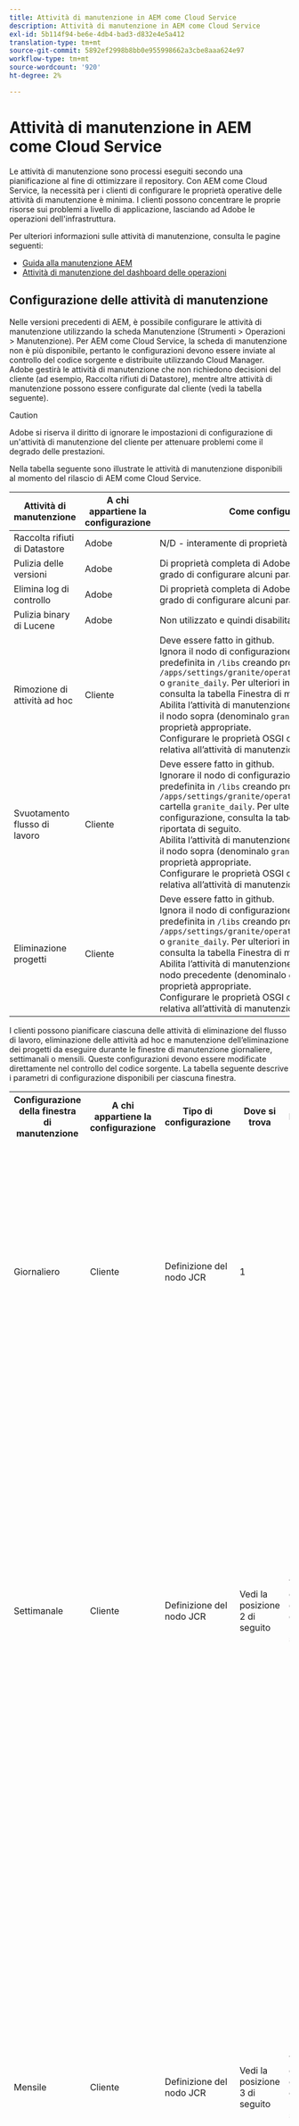 ```yaml
---
title: Attività di manutenzione in AEM come Cloud Service
description: Attività di manutenzione in AEM come Cloud Service
exl-id: 5b114f94-be6e-4db4-bad3-d832e4e5a412
translation-type: tm+mt
source-git-commit: 5892ef2998b8bb0e955998662a3cbe8aaa624e97
workflow-type: tm+mt
source-wordcount: '920'
ht-degree: 2%

---
```


# Attività di manutenzione in AEM come Cloud Service

Le attività di manutenzione sono processi eseguiti secondo una pianificazione al fine di ottimizzare il repository. Con AEM come Cloud Service, la necessità per i clienti di configurare le proprietà operative delle attività di manutenzione è minima. I clienti possono concentrare le proprie risorse sui problemi a livello di applicazione, lasciando ad Adobe le operazioni dell&#39;infrastruttura.

Per ulteriori informazioni sulle attività di manutenzione, consulta le pagine seguenti:

* [Guida alla manutenzione AEM](https://helpx.adobe.com/experience-manager/kb/AEM6-Maintenance-Guide.html)
* [Attività di manutenzione del dashboard delle operazioni](https://helpx.adobe.com/experience-manager/6-5/sites/administering/using/operations-dashboard.html#AutomatedMaintenanceTasks)

## Configurazione delle attività di manutenzione

Nelle versioni precedenti di AEM, è possibile configurare le attività di manutenzione utilizzando la scheda Manutenzione (Strumenti > Operazioni > Manutenzione). Per AEM come Cloud Service, la scheda di manutenzione non è più disponibile, pertanto le configurazioni devono essere inviate al controllo del codice sorgente e distribuite utilizzando Cloud Manager. Adobe gestirà le attività di manutenzione che non richiedono decisioni del cliente (ad esempio, Raccolta rifiuti di Datastore), mentre altre attività di manutenzione possono essere configurate dal cliente (vedi la tabella seguente).

>[!CAUTION]
>
>Adobe si riserva il diritto di ignorare le impostazioni di configurazione di un&#39;attività di manutenzione del cliente per attenuare problemi come il degrado delle prestazioni.

Nella tabella seguente sono illustrate le attività di manutenzione disponibili al momento del rilascio di AEM come Cloud Service.

| Attività di manutenzione | A chi appartiene la configurazione | Come configurare (facoltativo) |
|---|---|---|
| Raccolta rifiuti di Datastore | Adobe | N/D - interamente di proprietà Adobe |
| Pulizia delle versioni | Adobe | Di proprietà completa di Adobe, ma in futuro i clienti saranno in grado di configurare alcuni parametri. |
| Elimina log di controllo | Adobe | Di proprietà completa di Adobe, ma in futuro i clienti saranno in grado di configurare alcuni parametri. |
| Pulizia binary di Lucene | Adobe | Non utilizzato e quindi disabilitato per Adobe. |
| Rimozione di attività ad hoc | Cliente | Deve essere fatto in github. <br> Ignora il nodo di configurazione della finestra Manutenzione predefinita in  `/libs` creando proprietà sotto la cartella  `/apps/settings/granite/operations/maintenance/granite_weekly` o  `granite_daily`. Per ulteriori informazioni sulla configurazione, consulta la tabella Finestra di manutenzione riportata di seguito. <br> Abilita l’attività di manutenzione aggiungendo un altro nodo sotto il nodo sopra (denominalo  `granite_TaskPurgeTask`) con le proprietà appropriate. <br> Configurare le proprietà OSGI consulta la documentazione relativa all’attività di manutenzione  [AEM 6.5](https://helpx.adobe.com/experience-manager/kb/AEM6-Maintenance-Guide.html) |
| Svuotamento flusso di lavoro | Cliente | Deve essere fatto in github. <br> Ignorare il nodo di configurazione della finestra Manutenzione predefinita in  `/libs` creando proprietà nella `/apps/settings/granite/operations/maintenance/granite_weekly` cartella  `granite_daily`. Per ulteriori informazioni sulla configurazione, consulta la tabella Finestra di manutenzione riportata di seguito. <br> Abilita l’attività di manutenzione aggiungendo un altro nodo sotto il nodo sopra (denominalo  `granite_WorkflowPurgeTask`) con le proprietà appropriate. <br> Configurare le proprietà OSGI consulta la documentazione relativa all’attività di manutenzione  [AEM 6.5](https://helpx.adobe.com/experience-manager/kb/AEM6-Maintenance-Guide.html) |
| Eliminazione progetti | Cliente | Deve essere fatto in github. <br> Ignora il nodo di configurazione della finestra Manutenzione predefinita in  `/libs` creando proprietà sotto la cartella  `/apps/settings/granite/operations/maintenance/granite_weekly` o  `granite_daily`. Per ulteriori informazioni sulla configurazione, consulta la tabella Finestra di manutenzione riportata di seguito. <br> Abilita l’attività di manutenzione aggiungendo un nodo sotto il nodo precedente (denominalo  `granite_ProjectPurgeTask`) con le proprietà appropriate. <br> Configurare le proprietà OSGI consulta la documentazione relativa all’attività di manutenzione  [AEM 6.5](https://helpx.adobe.com/experience-manager/kb/AEM6-Maintenance-Guide.html) |

I clienti possono pianificare ciascuna delle attività di eliminazione del flusso di lavoro, eliminazione delle attività ad hoc e manutenzione dell’eliminazione dei progetti da eseguire durante le finestre di manutenzione giornaliere, settimanali o mensili. Queste configurazioni devono essere modificate direttamente nel controllo del codice sorgente. La tabella seguente descrive i parametri di configurazione disponibili per ciascuna finestra.

<table>
 <tbody>
  <tr>
    <th>Configurazione della finestra di manutenzione</th>
    <th>A chi appartiene la configurazione</th>
    <th>Tipo di configurazione</th>
    <th>Dove si trova</th>
    <th>Esempio</th>
    <th>Parametri</th>
  </tr>
  <tr>
    <td>Giornaliero</td>
    <td>Cliente</td>
    <td>Definizione del nodo JCR</td>
    <td>1</td>
    <td>3</td>
  <td>
  <p><strong>windowSchedule= daily</strong>  (questo valore non deve essere modificato)</p>
  <p><strong>windowStartTime= HH:</strong> utilizzando come orologio da 24 ore. Definisce quando le attività di manutenzione associate alla finestra Manutenzione giornaliera devono iniziare a essere eseguite.</p>
  <p><strong>windowEndTime= HH:</strong> utilizzando come orologio da 24 ore. Definisce quando le attività di manutenzione associate alla finestra Manutenzione giornaliera devono interrompere l'esecuzione se non sono già state completate.</p>
  </td> 
  </tr>
  <tr>
    <td>Settimanale</td>
    <td>Cliente</td>
    <td>Definizione del nodo JCR</td>
    <td>Vedi la posizione 2 di seguito</td>
    <td>Vedi il codice di esempio 2 di seguito</td>
    <td>
    <p><strong>windowSchedule= settimanale</strong>  (questo valore non deve essere modificato)</p>
    <p><strong>windowStartTime= HH:</strong> utilizzando come orologio da 24 ore. Definisce quando le attività di manutenzione associate alla finestra di manutenzione settimanale devono iniziare a essere eseguite.</p>
    <p><strong>windowEndTime= HH:</strong> utilizzando come orologio da 24 ore. Definisce quando le attività di manutenzione associate alla finestra Manutenzione settimanale devono interrompere l'esecuzione se non sono già state completate.</p>
    <p><strong>windowScheduleWeekdays= Array di 2 valori da 1 a 7 (ad esempio [5,5])</strong> Il primo valore dell'array è il giorno di inizio in cui il processo viene pianificato e il secondo valore è il giorno di fine in cui il processo viene interrotto. L'ora esatta dell'inizio e della fine è regolata rispettivamente da windowStartTime e windowEndTime.</p>
    </td>
  </tr>
  <tr>
    <td>Mensile</td>
    <td>Cliente</td>
    <td>Definizione del nodo JCR</td>
    <td>Vedi la posizione 3 di seguito</td>
    <td>Vedi il codice di esempio 3 di seguito</td>
    <td>
    <p><strong>windowSchedule= daily</strong>  (questo valore non deve essere modificato)</p>
    <p><strong>windowStartTime= HH:</strong> utilizzando come orologio da 24 ore. Definisce quando le attività di manutenzione associate alla finestra Manutenzione mensile devono iniziare a essere eseguite.</p>
    <p><strong>windowEndTime= HH:</strong> utilizzando come orologio da 24 ore. Definisce quando le attività di manutenzione associate alla finestra Manutenzione mensile devono interrompere l'esecuzione se non sono già state completate.</p>
    <p><strong>windowScheduleWeekdays = Array di 2 valori da 1 a 7 (ad esempio [5,5])</strong> Il primo valore dell'array è il giorno di inizio in cui il processo viene pianificato e il secondo valore è il giorno di fine in cui il processo viene interrotto. L'ora esatta dell'inizio e della fine è regolata rispettivamente da windowStartTime e windowEndTime.</p>
    <p><strong>windowFirstLastStartDay= 0/1</strong> 0 per pianificare la prima settimana del mese o 1 per l'ultima settimana del mese. L'assenza di un valore consente di pianificare in modo efficace i processi ogni giorno secondo le regole di windowScheduleWeekdays ogni mese.</p>
    </td> 
    </tr>
    </tbody>
</table>

Posizioni:

1. /apps/settings/granite/operations/maintenance/granite_daily
2. /apps/settings/granite/operations/maintenance/granite_weekly
3. /apps/settings/granite/operations/maintenance/granite_month

Esempi di codice:

Esempio di codice 1

```xml
<?xml version="1.0" encoding="UTF-8"?>
<jcr:root xmlns:sling="http://sling.apache.org/jcr/sling/1.0" 
  xmlns:jcr="http://www.jcp.org/jcr/1.0" 
  jcr:primaryType="sling:Folder"
  sling:configCollectionInherit="true"
  sling:configPropertyInherit="true"
  windowSchedule="daily"
  windowStartTime="03:00"
  windowEndTime="05:00"
 />
```

Esempio di codice 2

```xml
<?xml version="1.0" encoding="UTF-8"?>
<jcr:root xmlns:sling="http://sling.apache.org/jcr/sling/1.0" 
   xmlns:jcr="http://www.jcp.org/jcr/1.0"
   jcr:primaryType="sling:Folder"
   sling:configCollectionInherit="true"
   sling:configPropertyInherit="true"
   windowEndTime="15:30"
   windowSchedule="weekly"
   windowScheduleWeekdays="[5,5]"
   windowStartTime="14:30"/>
```

Esempio di codice 3

```xml
<?xml version="1.0" encoding="UTF-8"?>
<jcr:root xmlns:sling="http://sling.apache.org/jcr/sling/1.0" 
   xmlns:jcr="http://www.jcp.org/jcr/1.0"
   jcr:primaryType="sling:Folder"
   sling:configCollectionInherit="true"
   sling:configPropertyInherit="true"
   windowEndTime="15:30"
   windowSchedule="monthly"
   windowFirstLastStartDay=0
   windowScheduleWeekdays="[5,5]"
   windowStartTime="14:30"/>
```

